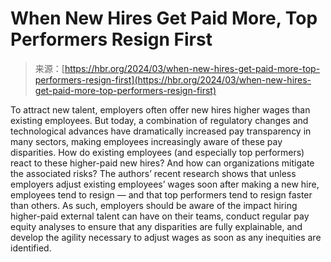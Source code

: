 <!--yml
category: 未分类
date: 2024-05-29 12:46:12
-->

# When New Hires Get Paid More, Top Performers Resign First

> 来源：[https://hbr.org/2024/03/when-new-hires-get-paid-more-top-performers-resign-first](https://hbr.org/2024/03/when-new-hires-get-paid-more-top-performers-resign-first)

 To attract new talent, employers often offer new hires higher wages than existing employees. But today, a combination of regulatory changes and technological advances have dramatically increased pay transparency in many sectors, making employees increasingly aware of these pay disparities. How do existing employees (and especially top performers) react to these higher-paid new hires? And how can organizations mitigate the associated risks? The authors’ recent research shows that unless employers adjust existing employees’ wages soon after making a new hire, employees tend to resign — and that top performers tend to resign faster than others. As such, employers should be aware of the impact hiring higher-paid external talent can have on their teams, conduct regular pay equity analyses to ensure that any disparities are fully explainable, and develop the agility necessary to adjust wages as soon as any inequities are identified.